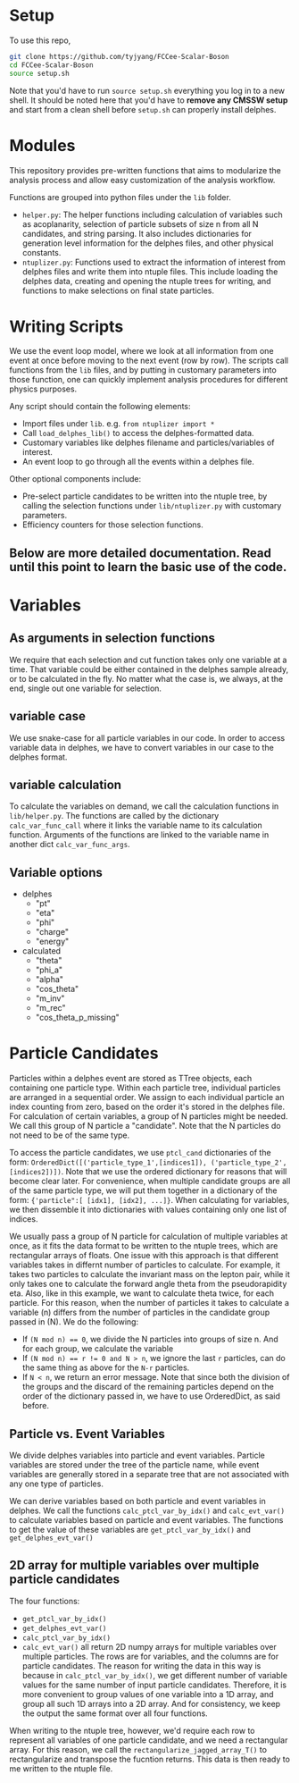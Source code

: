# Setup
To use this repo,
```bash
git clone https://github.com/tyjyang/FCCee-Scalar-Boson
cd FCCee-Scalar-Boson
source setup.sh
```
Note that you'd have to run `source setup.sh` everything you log in to a new shell.
It should be noted here that you'd have to **remove any CMSSW setup** and start 
from a clean shell before `setup.sh` can properly install delphes.

# Modules
This repository provides pre-written functions that aims to modularize the 
analysis process and allow easy customization of the analysis workflow.

Functions are grouped into python files under the `lib` folder. 
- `helper.py`: The helper functions including calculation of variables such as
acoplanarity, selection of particle subsets of size n from all N candidates, 
and string parsing. It also includes dictionaries for generation level
information for the delphes files, and other physical constants.
- `ntuplizer.py`: Functions used to extract the information of interest from 
delphes files and write them into ntuple files. This include loading the delphes
data, creating and opening the ntuple trees for writing, and functions to make
selections on final state particles.

# Writing Scripts
We use the event loop model, where we look at all information from one event at
once before moving to the next event (row by row). The scripts call functions 
from the `lib` files, and by putting in customary parameters into those 
function, one can quickly implement analysis procedures for different physics
purposes.

Any script should contain the following elements:
- Import files under `lib`. e.g. `from ntuplizer import *`
- Call `load_delphes_lib()` to access the delphes-formatted data.
- Customary variables like delphes filename and particles/variables of interest.
- An event loop to go through all the events within a delphes file.

Other optional components include:
- Pre-select particle candidates to be written into the ntuple tree, by calling
the selection functions under `lib/ntuplizer.py` with customary parameters.
- Efficiency counters for those selection functions.

Below are more detailed documentation. Read until this point to learn the basic
use of the code.
---

# Variables

## As arguments in selection functions
We require that each selection and cut function takes only one variable at a
time. That variable could be either contained in the delphes sample already, or
to be calculated in the fly. No matter what the case is, we always, at the end,
single out one variable for selection.
## variable case
We use snake-case for all particle variables in our code. In order to access
variable data in delphes, we have to convert variables in our case to the 
delphes format. 
## variable calculation
To calculate the variables on demand, we call the calculation functions in
`lib/helper.py`. The functions are called by the dictionary `calc_var_func_call`
where it links the variable name to its calculation function. Arguments of the
functions are linked to the variable name in another dict `calc_var_func_args`.
## Variable options
- delphes
    - "pt"
    - "eta"
    - "phi"
    - "charge"
    - "energy"
- calculated
    - "theta"
    - "phi_a"
    - "alpha"
    - "cos_theta"
    - "m_inv"
    - "m_rec"
    - "cos_theta_p_missing"

# Particle Candidates
Particles within a delphes event are stored as TTree objects, each containing 
one particle type. 
Within each particle tree, individual particles are arranged in a sequential order. 
We assign to each individual particle an index counting from zero, based on the 
order it's stored in the delphes file. 
For calculation of certain variables, a group of N particles might be needed.
We call this group of N particle a "candidate". Note that the N particles do not
need to be of the same type.

To access the particle candidates, we use `ptcl_cand` dictionaries of the form:
 `OrderedDict([('particle_type_1',[indices1]), ('particle_type_2',[indices2])])`. 
Note that we use the ordered dictionary for reasons that will become clear later.
For convenience, when multiple candidate groups are all of the same particle 
type, we will put them together in a dictionary of the form:
`{'particle":[ [idx1], [idx2], ...]}`. When calculating for variables, we then
dissemble it into dictionaries with values containing only one list of indices.

We usually pass a group of N particle for calculation of multiple variables at
once, as it fits the data format to be written to the ntuple trees, which are
rectangular arrays of floats. One issue with this approach is that different 
variables takes in differnt number of particles to calculate. For example, it 
takes two particles to calculate the invariant mass on the lepton pair, while it
only takes one to calculate the forward angle theta from the pseudorapidity eta.
Also, like in this example, we want to calculate theta twice, for each particle.
For this reason, when the number of particles it takes to calculate a variable 
(n) differs from the number of particles in the candidate group passed in (N). 
We do the following:
- If `(N mod n) == 0`, we divide the N particles into groups of size n. And for
each group, we calculate the variable
- If `(N mod n) == r != 0 and N > n`, we ignore the last `r` particles, can do
the same thing as above for the `N-r` particles. 
- If `N < n`, we return an error message.
Note that since both the division of the groups and the discard of the remaining
particles depend on the order of the dictionary passed in, we have to use 
OrderedDict, as said before.

## Particle vs. Event Variables
We divide delphes variables into particle and event variables. Particle variables 
are stored under the tree of the particle name, while event variables are
generally stored in a separate tree that are not associated with any one type
of particles.

We can derive variables based on both particle and event variables in delphes.
We call the functions `calc_ptcl_var_by_idx()` and `calc_evt_var()` to calculate
variables based on particle and event variables. The functions to get the value
of these variables are `get_ptcl_var_by_idx()` and `get_delphes_evt_var()`

## 2D array for multiple variables over multiple particle candidates
The four functions:
- `get_ptcl_var_by_idx()`
- `get_delphes_evt_var()`
- `calc_ptcl_var_by_idx()`
- `calc_evt_var()`
all return 2D numpy arrays for multiple variables over multiple particles. The
rows are for variables, and the columns are for particle candidates. The reason
for writing the data in this way is because in `calc_ptcl_var_by_idx()`, we get
different number of variable values for the same number of input particle
candidates. Therefore, it is more convenient to group values of one variable
into a 1D array, and group all such 1D arrays into a 2D array. And for 
consistency, we keep the output the same format over all four functions.

When writing to the ntuple tree, however, we'd require each row to represent all
variables of one particle candidate, and we need a rectangular array. For this
reason, we call the `rectangularize_jagged_array_T()` to rectangularize and 
transpose the fucntion returns. This data is then ready to me written to the
ntuple file.
 
